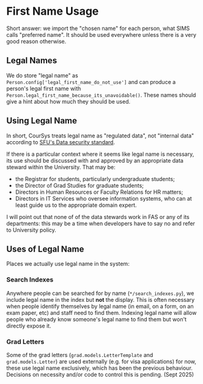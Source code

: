 # First Name Usage

Short answer: we import the "chosen name" for each person, what SIMS calls "preferred name". It should be used everywhere unless there is a very good reason otherwise.

## Legal Names

We do store "legal name" as `Person.config['legal_first_name_do_not_use']` and can produce a person's legal first name with `Person.legal_first_name_because_its_unavoidable()`. These names should give a hint about how much they should be used.

## Using Legal Name

In short, CourSys treats legal name as "regulated data", not "internal data" according to [SFU's Data security standard](https://www.sfu.ca/information-systems/information-security/data-security-standard/types-of-data.html).

If there is a particular context where it seems like legal name is necessary, its use should be discussed with and approved by an appropriate data steward within the University. That may be:
* the Registrar for students, particularly undergraduate students;
* the Director of Grad Studies for graduate students;
* Directors in Human Resources or Faculty Relations for HR matters;
* Directors in IT Services who oversee information systems, who can at least guide us to the appropriate domain expert.

I will point out that none of of the data stewards work in FAS or any of its departments: this may be a time when developers have to say no and refer to University policy.

## Uses of Legal Name

Places we actually use legal name in the system:

### Search Indexes

Anywhere people can be searched for by name (`*/search_indexes.py`), we include legal name in the index but **not** the display. This is often necessary when people identify themselves by legal name (in email, on a form, on an exam paper, etc) and staff need to find them. Indexing legal name will allow people who already know someone's legal name to find them but won't directly expose it.

### Grad Letters

Some of the grad letters (`grad.models.LetterTemplate` and `grad.models.Letter`) are used externally (e.g. for visa applications) for now, these use legal name exclusively, which has been the previous behaviour. Decisions on necessity and/or code to control this is pending. (Sept 2025)

